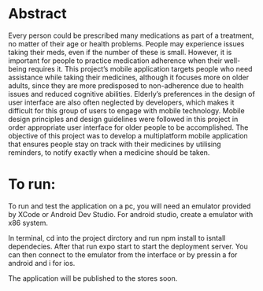 # Abstract
Every person could be prescribed many medications as part of a treatment, no matter of their age or health problems. People may experience issues taking their meds, even if the number of these is small. However, it is important for people to practice medication adherence when their well-being requires it.
This project’s mobile application targets people who need assistance while taking their medicines, although it focuses more on older adults, since they are more predisposed to non-adherence due to health issues and reduced cognitive abilities. Elderly’s preferences in the design of user interface are also often neglected by developers, which makes it difficult for this group of users to engage with mobile technology.
Mobile design principles and design guidelines were followed in this project in order appropriate user interface for older people to be accomplished.
The objective of this project was to develop a multiplatform mobile application that ensures people stay on track with their medicines by utilising reminders, to notify exactly when a medicine should be taken.

# To run:

To run and test the application on a pc, you will need an emulator provided by XCode or Android Dev Studio.
For android studio, create a emulator with x86 system.

In terminal, cd into the project dirctory and run
npm install
to isntall dependecies. After that run
expo start 
to start the deployment server.
You can then connect to the emulator from the interface or by pressin a for android and i for ios.


The application will be published to the stores soon.
